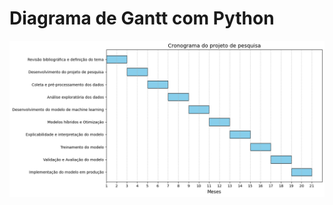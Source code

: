 # Diagrama de Gantt com Python
![Gráfico de Gantt](https://github.com/salomaopena/python_diagram_gantt/blob/main/output.png)
 
